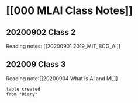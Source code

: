 # [[000 MLAI Class Notes]]

## 20200902 Class 2
Reading notes: [[20200901 2019_MIT_BCG_AI]]

## 202009 Class 3
Reading note:[[20200904 What is AI and ML]]

  

```dataview
table created
from "Diary"
```

